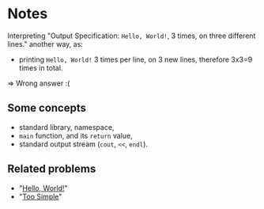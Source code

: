 # Notes

Interpreting "Output Specification: `Hello, World!`, 3 times, on three different lines."
another way, as:

- printing `Hello, World!` 3 times per line, on 3 new lines, therefore 3x3=9 times in total.

⇒ Wrong answer :(

## Some concepts

* standard library, namespace,
* `main` function, and its `return` value,
* standard output stream (`cout`, `<<`, `endl`).

## Related problems

* "[Hello, World!](https://dmoj.ca/problem/helloworld)"
* "[Too Simple](https://dmoj.ca/problem/toosimple)"
